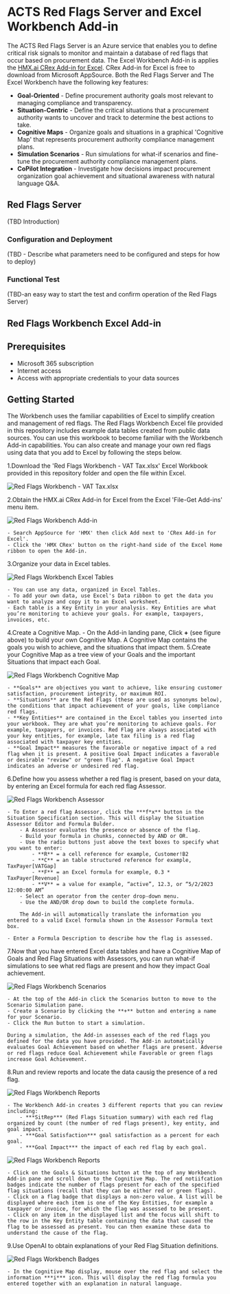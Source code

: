 # ACTS Red Flags Server and Excel Workbench Add-in

The ACTS Red Flags Server is an Azure service that enables you to define critical risk signals to monitor and maintain a database of red flags that occur based on procurement data. The Excel Workbench Add-in is applies the [HMX.ai CRex Add-in for Excel](https://appsource.microsoft.com/en-us/product/office/WA200005695?tab=Overview). CRex Add-in for Excel is free to download from Microsoft AppSource. Both the Red Flags Server and The Excel Workbench have the following key features:

- **Goal-Oriented** - Define procurement authority goals most relevant to managing compliance and transparency.
- **Situation-Centric** - Define the critical situations that a procurement authority wants to uncover and track to determine the best actions to take.
- **Cognitive Maps** - Organize goals and situations in a graphical 'Cognitive Map' that represents procurement authority compliance management plans.
- **Simulation Scenarios** - Run simulations for what-if scenarios and fine-tune the procurement authority compliance management plans.
- **CoPilot Integration** - Investigate how decisions impact procurement organization goal achievement and situational awareness with natural language Q&A.

## Red Flags Server

(TBD Introduction)

### Configuration and Deployment

(TBD - Describe what parameters need to be configured and steps for how to deploy)

### Functional Test

(TBD-an easy way to start the test and confirm operation of the Red Flags Server)

## Red Flags Workbench Excel Add-in

## Prerequisites

- Microsoft 365 subscription
- Internet access
- Access with appropriate credentials to your data sources

## Getting Started

The Workbench uses the familiar capabilities of Excel to simplify creation and management of red flags. The Red Flags Workbench Excel file provided in this repository includes example data tables created from public data sources. You can use this workbook to become familiar with the Workbench Add-in capabilities. You can also create and manage your own red flags using data that you add to Excel by following the steps below.

1.Download the 'Red Flags Workbench - VAT Tax.xlsx' Excel Workbook provided in this repository folder and open the file within Excel.

![Red Flags Workbench - VAT Tax.xlsx](./images/Picture1.png)

2.Obtain the HMX.ai CRex Add-in for Excel from the Excel 'File-Get Add-ins' menu item.

![Red Flags Workbench Add-in](./images/Picture2.png)

    - Search AppSource for 'HMX' then click Add next to 'CRex Add-in for Excel'.
    - Click the 'HMX CRex' button on the right-hand side of the Excel Home ribbon to open the Add-in.
3.Organize your data in Excel tables.

![Red Flags Workbench Excel Tables](./images/Picture3.png)

    - You can use any data, organized in Excel Tables.
    - To add your own data, use Excel's Data ribbon to get the data you want to analyze and copy it to an Excel worksheet. 
    - Each table is a Key Entity in your analysis. Key Entities are what you’re monitoring to achieve your goals. For example, taxpayers, invoices, etc.
4.Create a Cognitive Map.
    - On the Add-in landing pane, Click **+** (see figure above) to build your own Cognitive Map.  A Cognitive Map contains the goals you wish to achieve, and the situations that impact them.
5.Create your Cognitive Map as a tree view of your Goals and the important Situations that impact each Goal.

![Red Flags Workbench Cognitive Map](./images/Picture4.png)

    - **Goals** are objectives you want to achieve, like ensuring customer satisfaction, procurement integrity, or maximum ROI.
    - **Situations** are the Red Flags (these are used as synonyms below), the conditions that impact achievement of your goals, like compliance red flags.
    - **Key Entities** are contained in the Excel tables you inserted into your workbook. They are what you’re monitoring to achieve goals. For example, taxpayers, or invoices. Red Flag are always associated with your key entities, for example, late tax filing is a red flag associated with taxpayer key entities.
    - **Goal Impact** measures the favorable or negative impact of a red flag when it is present. A positive Goal Impact indicates a favorable or desirable "review" or "green flag". A negative Goal Impact indicates an adverse or undesired red flag.
6.Define how you assess whether a red flag is present, based on your data, by entering an Excel formula for each red flag Assessor.

![Red Flags Workbench Assessor](./images/Picture5.png)

    - To Enter a red flag Assessor, click the ***f*x** button in the Situation Specification section. This will display the Situation Assessor Editor and Formula Bulder.
        - A Assessor evaluates the presence or absence of the flag.
        - Build your formula in chunks, connected by AND or OR.
        - Use the radio buttons just above the text boxes to specify what you want to enter:
            - **R** = a cell reference for example, Customer!B2
            - **C** = an table structured reference for example, TaxPayer[VATGap]
            - **F** = an Excel formula for example, 0.3 * TaxPayer[Revenue]
            - **V** = a value for example, “active”, 12.3, or “5/2/2023 12:00:00 AM”
        - Select an operator from the center drop-down menu.
        - Use the AND/OR drop down to build the complete formula.

        The Add-in will automatically translate the information you entered to a valid Excel formula shown in the Assessor Formula text box.

    - Enter a Formula Description to describe how the flag is assessed.
7.Now that you have entered Excel data tables and have a Cognitive Map of Goals and Red Flag Situations with Assessors, you can run what-if simulations to see what red flags are present and how they impact Goal achievement.

![Red Flags Workbench Scenarios](./images/Picture6.png)

    - At the top of the Add-in click the Scenarios button to move to the Scenario Simulation pane.
    - Create a Scenario by clicking the **+** button and entering a name for your Scenario.
    - Click the Run button to start a simulation.

    During a simulation, the Add-in assesses each of the red flags you defined for the data you have provided. The Add-in automatically evaluates Goal Achievement based on whether flags are present. Adverse or red flags reduce Goal Achievement while Favorable or green flags increase Goal Achievement.
8.Run and review reports and locate the data causig the presence of a red flag.

![Red Flags Workbench Reports](./images/Picture7.png)

    - The Workbench Add-in creates 3 different reports that you can review including:  
        - ***SitRep*** (Red Flags Situation summary) with each red flag organized by count (the number of red flags present), key entity, and goal impact.
        - ***Goal Satisfaction*** goal satisfaction as a percent for each goal.
        - ***Goal Impact*** the impact of each red flag by each goal.

![Red Flags Workbench Reports](./images/Picture8.png)

    - Click on the Goals & Situations button at the top of any Workbench Add-in pane and scroll down to the Cognitive Map. The red notiifcation badges indicate the number of flags present for each of the specified flag situations (recall that they can be either red or green flags).
    - Click on a flag badge that displays a non-zero value. A list will be displayed where each item is one of the Key Entities, for example a taxpayer or invoice, for which the flag was assessed to be present. 
    - Click on any item in the displayed list and the focus will shift to the row in the Key Entity table containing the data that caused the flag to be assessed as present. You can then examine these data to understand the cause of the flag.
9.Use OpenAI to obtain explanations of your Red Flag Situation definitions.

![Red Flags Workbench Badges](./images/Picture9.png)

    - In the Cognitive Map display, mouse over the red flag and select the information ***i*** icon. This will display the red flag formula you entered together with an explanation in natural language.
